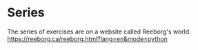 # Series

The series of exercises are on a website called Reeborg's world.
https://reeborg.ca/reeborg.html?lang=en&mode=python